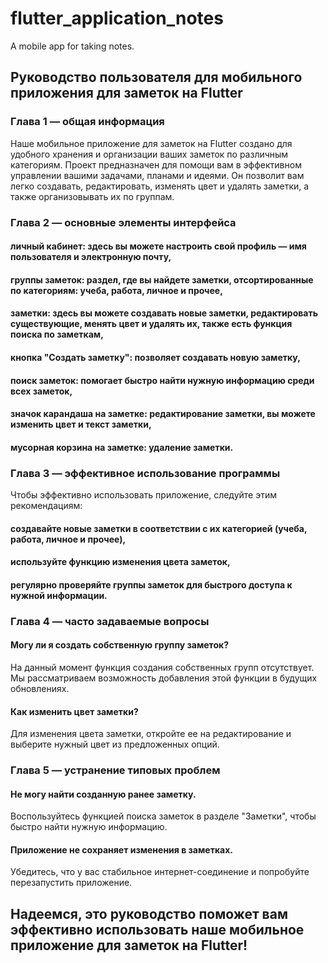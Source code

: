 # flutter_application_notes

A mobile app for taking notes.

## Руководство пользователя для мобильного приложения для заметок на Flutter

### Глава 1 — общая информация

Наше мобильное приложение для заметок на Flutter создано для удобного хранения и организации ваших заметок по различным категориям. Проект предназначен для помощи вам в эффективном управлении вашими задачами, планами и идеями. Он позволит вам легко создавать, редактировать, изменять цвет и удалять заметки, а также организовывать их по группам.

### Глава 2  — основные элементы интерфейса

#### личный кабинет: здесь вы можете настроить свой профиль — имя пользователя и электронную почту, 
#### группы заметок: раздел, где вы найдете заметки, отсортированные по категориям: учеба, работа, личное и прочее, 
#### заметки: здесь вы можете создавать новые заметки, редактировать существующие, менять цвет и удалять их, также есть функция поиска по заметкам, 
#### кнопка "Создать заметку": позволяет создавать новую заметку,
#### поиск заметок: помогает быстро найти нужную информацию среди всех заметок, 
#### значок карандаша на заметке: редактирование заметки, вы можете изменить цвет и текст заметки, 
#### мусорная корзина на заметке: удаление заметки.

### Глава 3  — эффективное использование программы

Чтобы эффективно использовать приложение, следуйте этим рекомендациям:
  #### создавайте новые заметки в соответствии с их категорией (учеба, работа, личное и прочее), 
  #### используйте функцию изменения цвета заметок, 
  #### регулярно проверяйте группы заметок для быстрого доступа к нужной информации.

### Глава 4  — часто задаваемые вопросы

  #### Могу ли я создать собственную группу заметок?
На данный момент функция создания собственных групп отсутствует. Мы рассматриваем возможность добавления этой функции в будущих обновлениях.  

  #### Как изменить цвет заметки?
Для изменения цвета заметки, откройте ее на редактирование и выберите нужный цвет из предложенных опций.

### Глава 5  — устранение типовых проблем

  #### Не могу найти созданную ранее заметку.
Воспользуйтесь функцией поиска заметок в разделе "Заметки", чтобы быстро найти нужную информацию.
  #### Приложение не сохраняет изменения в заметках.
Убедитесь, что у вас стабильное интернет-соединение и попробуйте перезапустить приложение.

## Надеемся, это руководство поможет вам эффективно использовать наше мобильное приложение для заметок на Flutter!
